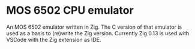 # MOS 6502 CPU emulator

An MOS 6502 emulator written in Zig. The C version of that emulator is used as a basis to (re)write the Zig version.
Currently Zig 0.13 is used with VSCode with the Zig extension as IDE.